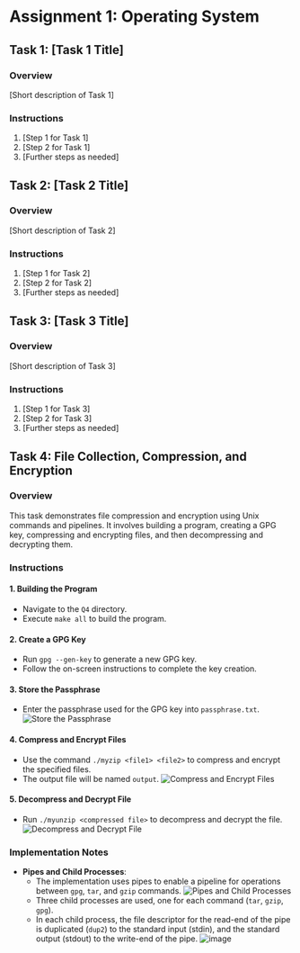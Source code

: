 # Assignment 1: Operating System

## Task 1: [Task 1 Title]
### Overview
[Short description of Task 1]

### Instructions
1. [Step 1 for Task 1]
2. [Step 2 for Task 1]
3. [Further steps as needed]

## Task 2: [Task 2 Title]
### Overview
[Short description of Task 2]

### Instructions
1. [Step 1 for Task 2]
2. [Step 2 for Task 2]
3. [Further steps as needed]

## Task 3: [Task 3 Title]
### Overview
[Short description of Task 3]

### Instructions
1. [Step 1 for Task 3]
2. [Step 2 for Task 3]
3. [Further steps as needed]


## Task 4: File Collection, Compression, and Encryption
### Overview
This task demonstrates file compression and encryption using Unix commands and pipelines. It involves building a program, creating a GPG key, compressing and encrypting files, and then decompressing and decrypting them.

### Instructions
#### 1. Building the Program
- Navigate to the `Q4` directory.
- Execute `make all` to build the program.

#### 2. Create a GPG Key
- Run `gpg --gen-key` to generate a new GPG key.
- Follow the on-screen instructions to complete the key creation.

#### 3. Store the Passphrase
- Enter the passphrase used for the GPG key into `passphrase.txt`.
  ![Store the Passphrase](https://github.com/AviRahimov/Assignment1_OS/assets/73108322/0c7f7e68-5fe8-4edd-97a9-cd51372af07f)

#### 4. Compress and Encrypt Files
- Use the command `./myzip <file1> <file2>` to compress and encrypt the specified files.
- The output file will be named `output`.
  ![Compress and Encrypt Files](https://github.com/AviRahimov/Assignment1_OS/assets/73108322/db10c772-61d7-48db-9177-c5fccac32e65)

#### 5. Decompress and Decrypt File
- Run `./myunzip <compressed file>` to decompress and decrypt the file.
  ![Decompress and Decrypt File](https://github.com/AviRahimov/Assignment1_OS/assets/73108322/7f3c64a8-20e3-44f9-b364-2f6435ccee7e)

### Implementation Notes
- **Pipes and Child Processes**:
  - The implementation uses pipes to enable a pipeline for operations between `gpg`, `tar`, and `gzip` commands.
    ![Pipes and Child Processes](https://github.com/AviRahimov/Assignment1_OS/assets/73108322/848c4cd7-65c7-4835-8a89-e57ddff4ce12)
  - Three child processes are used, one for each command (`tar`, `gzip`, `gpg`).
  - In each child process, the file descriptor for the read-end of the pipe is duplicated (`dup2`) to the standard input (stdin), and the standard output (stdout) to the write-end of the pipe.
    ![image](https://github.com/AviRahimov/Assignment1_OS/assets/73108322/ef7e2bd1-af4f-4577-a436-71443d9d19cb)

